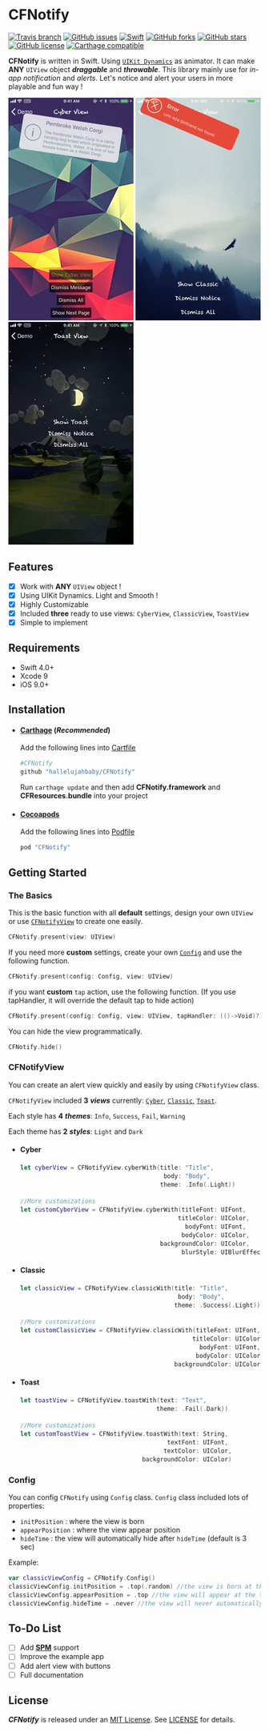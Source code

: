 CFNotify
===============
[![Travis branch](https://img.shields.io/travis/hallelujahbaby/CFNotify/master.svg?style=flat-square)](https://travis-ci.org/hallelujahbaby/CFNotify)
[![GitHub issues](https://img.shields.io/github/issues/hallelujahbaby/CFNotify.svg?style=flat-square)](https://github.com/hallelujahbaby/CFNotify/issues)
[![Swift](https://img.shields.io/badge/Swift-4.0+-orange.svg?style=flat-square)](https://developer.apple.com/swift/)
[![GitHub forks](https://img.shields.io/github/forks/hallelujahbaby/CFNotify.svg?style=flat-square)](https://github.com/hallelujahbaby/CFNotify/network)
[![GitHub stars](https://img.shields.io/github/stars/hallelujahbaby/CFNotify.svg?style=flat-square)](https://github.com/hallelujahbaby/CFNotify/stargazers)
[![GitHub license](https://img.shields.io/github/license/hallelujahbaby/CFNotify.svg?style=flat-square)](https://github.com/hallelujahbaby/CFNotify/blob/master/LICENSE)
[![Carthage compatible](https://img.shields.io/badge/Carthage-compatible-4BC51D.svg?style=flat-square)](https://github.com/Carthage/Carthage)

**CFNotify** is written in Swift. Using [`UIKit Dynamics`][UIKit Dynamics] as animator. It can make **ANY** `UIView` object _**draggable**_ and _**throwable**_. This library mainly use for _in-app notification_ and _alerts_. Let's notice and alert your users in more playable and fun way !

![Demo1](image/Demo1.gif)
![Demo2](image/Demo2.gif)
![Demo3](image/Demo3.gif)

Features
-----------------
- [x] Work with **ANY** `UIView` object !
- [x] Using UIKit Dynamics. Light and Smooth !
- [x] Highly Customizable
- [x] Included **three** ready to use views: `CyberView`, `ClassicView`, `ToastView`
- [x] Simple to implement

Requirements
-----------------
* Swift 4.0+
* Xcode 9
* iOS 9.0+

Installation
------------------
* #### [Carthage](https://github.com/Carthage/Carthage) (_Recommended_)
  Add the following lines into  [Cartfile][Cartfile]  

  ````bash
  #CFNotify
  github "hallelujahbaby/CFNotify"
  ````

  Run `carthage update` and then add **CFNotify.framework** and **CFResources.bundle** into your project

* #### [Cocoapods](https://cocoapods.org/)
  Add the following lines into [Podfile][Podfile]

  ````ruby
  pod "CFNotify"
  ````

Getting Started
-----------------
### The Basics
This is the basic function with all **default** settings, design your own `UIView` or use [`CFNotifyView`](#cfnotifyview) to create one easily.
````swift
CFNotify.present(view: UIView)
````
If you need more **custom** settings, create your own [`Config`](#config) and use the following function.
````swift
CFNotify.present(config: Config, view: UIView)
````
if you want **custom** `tap` action, use the following function. (If you use tapHandler, it will override the default tap to hide action)
````swift
CFNotify.present(config: Config, view: UIView, tapHandler: (()->Void)?)
````

You can hide the view programmatically.
````swift
CFNotify.hide()
````

### CFNotifyView
You can create an alert view quickly and easily by using `CFNotifyView` class.  

`CFNotifyView` included **3** ***views*** currently: [`Cyber`](#cyber), [`Classic`](#classic), [`Toast`](#Toast).

Each style has **4** ***themes***: `Info`, `Success`, `Fail`, `Warning`

Each theme has **2** ***styles***: `Light` and `Dark`
* #### Cyber
  ````swift
  let cyberView = CFNotifyView.cyberWith(title: "Title",
                                          body: "Body",
                                         theme: .Info(.Light))

  //More customizations
  let customCyberView = CFNotifyView.cyberWith(titleFont: UIFont,
                                              titleColor: UIColor,
                                                bodyFont: UIFont,
                                               bodyColor: UIColor,
                                         backgroundColor: UIColor,
                                               blurStyle: UIBlurEffectStyle)
  ````
* #### Classic
  ````swift
  let classicView = CFNotifyView.classicWith(title: "Title",
                                              body: "Body",
                                             theme: .Success(.Light))

  //More customizations
  let customClassicView = CFNotifyView.classicWith(titleFont: UIFont,
                                                  titleColor: UIColor,
                                                    bodyFont: UIFont,
                                                   bodyColor: UIColor,
                                             backgroundColor: UIColor)
  ````
* #### Toast
  ````swift
  let toastView = CFNotifyView.toastWith(text: "Text",
                                        theme: .Fail(.Dark))

  //More customizations
  let customToastView = CFNotifyView.toastWith(text: String,
                                           textFont: UIFont,
                                          textColor: UIColor,
                                    backgroundColor: UIColor)                                    
  ````

### Config
You can config `CFNotify` using `Config` class. `Config` class included lots of properties:
* `initPosition` : where the view is born
* `appearPosition` : where the view appear position
* `hideTime` : the view will automatically hide after `hideTime` (default is 3 sec)

Example:
````swift
var classicViewConfig = CFNotify.Config()
classicViewConfig.initPosition = .top(.random) //the view is born at the top randomly out of the boundary of screen
classicViewConfig.appearPosition = .top //the view will appear at the top of screen
classicViewConfig.hideTime = .never //the view will never automatically hide
````


To-Do List
------------------
- [ ] Add [**SPM**][SPM] support
- [ ] Improve the example app
- [ ] Add alert view with buttons
- [ ] Full documentation

License
------------------
***CFNotify*** is released under an [MIT License][MIT]. See [LICENSE](LICENSE) for details.

[UIKit Dynamics]:https://developer.apple.com/documentation/uikit/animation_and_haptics/uikit_dynamics
[Cartfile]:https://github.com/Carthage/Carthage/blob/master/Documentation/Artifacts.md#cartfile
[Podfile]:https://guides.cocoapods.org/syntax/podfile.html
[SPM]:https://github.com/apple/swift-package-manager
[MIT]:http://opensource.org/licenses/MIT
